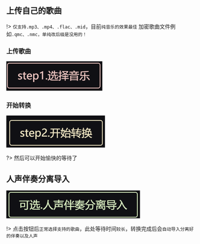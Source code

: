 ## 上传自己的歌曲

!> `仅支持.mp3、.mp4、.flac、.mid`，目前`纯音乐的效果最佳`
加密歌曲文件例如`.qmc、.nmc，单纯改后缀是没用的！`
### 上传歌曲
![alt text](../images/step_button_1.png)

### 开始转换
![alt text](../images/step_button_2.png)

?> 然后可以开始愉快的等待了

## 人声伴奏分离导入
![alt text](../images/step_button_3.png)

!> 点击按钮后`正常选择支持的歌曲`，此处等待时间`较长`，转换完成后会`自动导入分离好的伴奏以及人声`